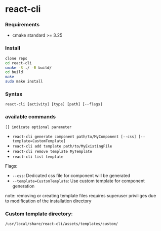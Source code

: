 # react-cli

### Requirements
- cmake standard >= 3.25

### Install
```bash
clone repo
cd react-cli
cmake -S ./ -B build/
cd build
make
sudo make install
```

### Syntax 
`react-cli [activity] [type] [path] [--flags]`

### available commands
`[] indicate optional parameter`
- `react-cli generate component path/to/MyComponent [--css] [--template=CustomTemplate]`
- `react-cli add template path/to/MyExistingFile`
- `react-cli remove template MyTemplate`
- `react-cli list template`

Flags:
- `--css`: Dedicated css file for component will be generated
- `--template=CustomTemplate`: Use custom template for component generation

note: removing or creating template files requires superuser priviliges due to modification of the installation directory

### Custom template directory:
```bash
/usr/local/share/react-cli/assets/templates/custom/
```
